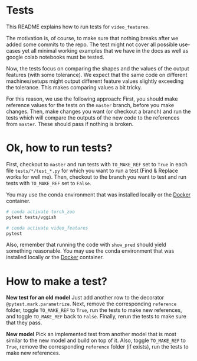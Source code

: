 # Tests

This README explains how to run tests for `video_features`.

The motivation is, of course, to make sure that nothing breaks after we added some commits to the repo.
The test might not cover all possible use-cases yet all minimal working examples that we have in the docs
as well as google colab notebooks must be tested.

Now, the tests focus on comparing the shapes and the values of the output features (with some tolerance).
We expect that the same code on different machines/setups might output different feature values
slightly exceeding the tolerance.
This makes comparing values a bit tricky.

For this reason, we use the following approach:
First, you should make reference values for the tests on the `master` branch, before you make changes.
Then, make changes you want (or checkout a branch) and run the tests which will compare the outputs of the
new code to the references from `master`.
These should pass if nothing is broken.

# Ok, how to run tests?

First, checkout to `master` and run tests with `TO_MAKE_REF` set to `True` in each file `tests/*/test_*.py`
for which you want to run a test (Find & Replace works for well me).
Then, checkout to the branch you want to test and run tests with `TO_MAKE_REF` set to `False`.

You may use the conda environment that was installed locally or
the [Docker](https://v-iashin.github.io/video_features/meta/docker) container.

```bash
# conda activate torch_zoo
pytest tests/vggish
```

```bash
# conda activate video_features
pytest
```

Also, remember that running the code with `show_pred` should yield something reasonable.
You may use the conda environment that was installed locally or
the [Docker](https://v-iashin.github.io/video_features/meta/docker) container.

# How to make a test?

**New test for an old model**
Just add another row to the decorator `@pytest.mark.parametrize`.
Next, remove the corresponding `reference` folder, toggle `TO_MAKE_REF` to `True`,
run the tests to make new references, and toggle `TO_MAKE_REF` back to `False`.
Finally, rerun the tests to make sure that they pass.

**New model**
Pick an implemented test from another model that is most similar to the new model and build on top of it.
Also, toggle `TO_MAKE_REF` to `True`, remove the corresponding `reference` folder (if exists),
run the tests to make new references.
